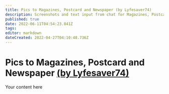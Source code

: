 ```yaml
---
title: Pics to Magazines, Postcard and Newspaper (by Lyfesaver74)
description: Screenshots and text input from chat for Magazines, Postcard, and Newspaper
published: true
date: 2022-06-11T04:54:23.841Z
tags: 
editor: markdown
dateCreated: 2022-04-27T04:10:48.736Z
---
```


# Pics to Magazines, Postcard and Newspaper [(by Lyfesaver74)](https://www.twitch.tv/lyfesaver74)
Your content here